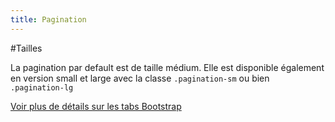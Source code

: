 ```yaml
---
title: Pagination
---
```


#Tailles

La pagination par default est de taille médium. Elle est disponible également en version small et large avec la classe <code>.pagination-sm</code> ou bien <code>.pagination-lg</code>

[Voir plus de détails sur les tabs Bootstrap](https://getbootstrap.com/docs/4.1/components/navs/#tabs)